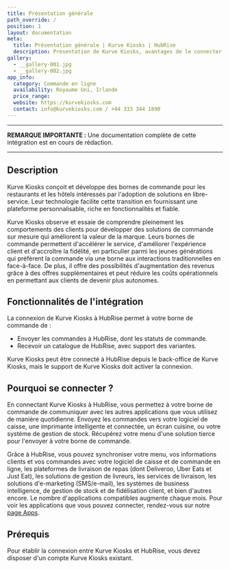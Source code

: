 ```yaml
---
title: Présentation générale
path_override: /
position: 1
layout: documentation
meta:
  title: Présentation générale | Kurve Kiosks | HubRise
  description: Présentation de Kurve Kiosks, avantages de le connecter à HubRise, fonctionnalités de l'intégration. Synchronisez vos données entre votre borne de commande et vos autres applications.
gallery:
  - __gallery-001.jpg
  - __gallery-002.jpg
app_info:
  category: Commande en ligne
  availability: Royaume Uni, Irlande
  price_range:
  website: https://kurvekiosks.com
  contact: info@kurvekiosks.com / +44 333 344 1890
---
```


---

**REMARQUE IMPORTANTE :** Une documentation complète de cette intégration est en cours de rédaction.

---

## Description

Kurve Kiosks conçoit et développe des bornes de commande pour les restaurants et les hôtels intéressés par l'adoption de solutions en libre-service. Leur technologie facilite cette transition en fournissant une plateforme personnalisable, riche en fonctionnalités et fiable.

Kurve Kiosks observe et essaie de comprendre pleinement les comportements des clients pour développer des solutions de commande sur mesure qui améliorent la valeur de la marque. Leurs bornes de commande permettent d'accélérer le service, d'améliorer l'expérience client et d'accroître la fidélité, en particulier parmi les jeunes générations qui préfèrent la commande via une borne aux interactions traditionnelles en face-à-face. De plus, il offre des possibilités d'augmentation des revenus grâce à des offres supplémentaires et peut réduire les coûts opérationnels en permettant aux clients de devenir plus autonomes.

## Fonctionnalités de l'intégration

La connexion de Kurve Kiosks à HubRise permet à votre borne de commande de :

- Envoyer les commandes à HubRise, dont les statuts de commande.
- Recevoir un catalogue de HubRise, avec support des variantes.

Kurve Kiosks peut être connecté à HubRise depuis le back-office de Kurve Kiosks, mais le support de Kurve Kiosks doit activer la connexion.

## Pourquoi se connecter ?

En connectant Kurve Kiosks à HubRise, vous permettez à votre borne de commande de communiquer avec les autres applications que vous utilisez de manière quotidienne. Envoyez les commandes vers votre logiciel de caisse, une imprimante intelligente et connectée, un écran cuisine, ou votre système de gestion de stock. Récupérez votre menu d'une solution tierce pour l'envoyer à votre borne de commande.

Grâce à HubRise, vous pouvez synchroniser votre menu, vos informations clients et vos commandes avec votre logiciel de caisse et de commande en ligne, les plateformes de livraison de repas (dont Deliveroo, Uber Eats et Just Eat), les solutions de gestion de livreurs, les services de livraison, les solutions d'e-marketing (SMS/e-mail), les systèmes de business intelligence, de gestion de stock et de fidélisation client, et bien d'autres encore. Le nombre d'applications compatibles augmente chaque mois. Pour voir les applications que vous pouvez connecter, rendez-vous sur notre [page Apps](/apps).

## Prérequis

Pour établir la connexion entre Kurve Kiosks et HubRise, vous devez disposer d'un compte Kurve Kiosks existant.

